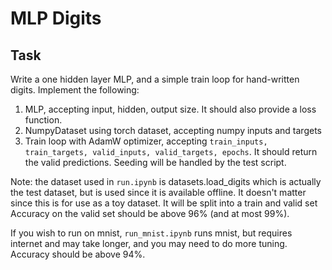 # MLP Digits

## Task

Write a one hidden layer MLP, and a simple train loop for hand-written digits. Implement the following:

1. MLP, accepting input, hidden, output size. It should also provide a loss function.
2. NumpyDataset using torch dataset, accepting numpy inputs and targets
3. Train loop with AdamW optimizer, accepting `train_inputs, train_targets, valid_inputs, valid_targets, epochs`. It should return the valid predictions. Seeding will be handled by the test script.

Note: the dataset used in `run.ipynb` is datasets.load_digits which is actually the test dataset, but is used since it is available offline. It doesn't matter since this is for use as a toy dataset. It will be split into a train and valid set Accuracy on the valid set should be above 96% (and at most 99%).

If you wish to run on mnist, `run_mnist.ipynb` runs mnist, but requires internet and may take longer, and you may need to do more tuning. Accuracy should be above 94%.
